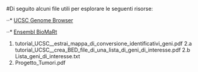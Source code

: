 #Di seguito alcuni file utili per esplorare le seguenti risorse:

⋅⋅* [UCSC Genome Browser](https://genome.ucsc.edu/)

⋅⋅* [Ensembl BioMaRt](https://www.ensembl.org/biomart/martview/)



1. tutorial_UCSC__estrai_mappa_di_conversione_identificativi_geni.pdf
2.a tutorial_UCSC__crea_BED_file_di_una_lista_di_geni_di_interesse.pdf
2.b Lista_geni_di_interesse.txt
3. Progetto_Tumori.pdf
